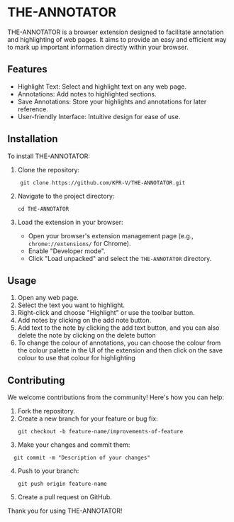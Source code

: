 # THE-ANNOTATOR

THE-ANNOTATOR is a browser extension designed to facilitate annotation and highlighting of web pages. It aims to provide an easy and efficient way to mark up important information directly within your browser.

## Features

- Highlight Text: Select and highlight text on any web page.
- Annotations: Add  notes to highlighted sections.
- Save Annotations: Store your highlights and annotations for later reference.
- User-friendly Interface: Intuitive design for ease of use.

## Installation

To install THE-ANNOTATOR:

1. Clone the repository:
```
    git clone https://github.com/KPR-V/THE-ANNOTATOR.git
   ```

2. Navigate to the project directory:
    ```
    cd THE-ANNOTATOR
    ```

3. Load the extension in your browser:
    - Open your browser's extension management page (e.g., `chrome://extensions/` for Chrome).
    - Enable "Developer mode".
    - Click "Load unpacked" and select the `THE-ANNOTATOR` directory.

## Usage

1. Open any web page.
2. Select the text you want to highlight.
3. Right-click and choose "Highlight" or use the toolbar button.
4. Add notes by clicking on the add note button.
5. Add text to the note by clicking the add text button, and you can also delete the note by clicking on the delete button 
6. To change the colour of annotations, you can choose the colour from the colour palette in the UI of the extension and then click on the save colour to use that colour for highlighting  

## Contributing

We welcome contributions from the community! Here's how you can help:

1. Fork the repository.
2. Create a new branch for your feature or bug fix:
    ```
    git checkout -b feature-name/improvements-of-feature
   ```
3. Make your changes and commit them:
  ```
    git commit -m "Description of your changes"
  ```
4. Push to your branch:
    ```
    git push origin feature-name
   ```
5. Create a pull request on GitHub.





Thank you for using THE-ANNOTATOR!
